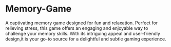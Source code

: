# Memory-Game
A captivating memory game designed for fun and relaxation. Perfect for relieving stress, this game offers an engaging and enjoyable way to challenge your memory skills. With its intriguing appeal and user-friendly design,it is your go-to source for a delightful and subtle gaming experience.

